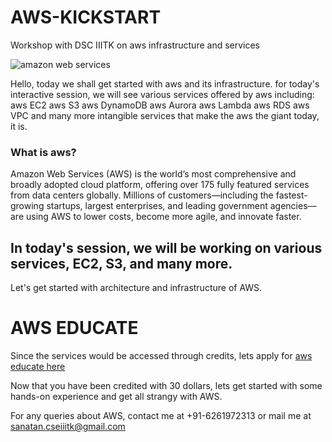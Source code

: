 # AWS-KICKSTART
Workshop with DSC IIITK on aws infrastructure and services

   ![amazon web services](https://yt3.ggpht.com/-kLxukT5wJ9U/AAAAAAAAAAI/AAAAAAAAAAA/TWoI-d9ak2Y/s900-c-k-no-mo-rj-c0xffffff/photo.jpg)

Hello, today we shall get started with aws and its infrastructure.
for today's interactive session, we will see various services offered by aws including:
aws EC2
aws S3
aws DynamoDB
aws Aurora
aws Lambda
aws RDS
aws VPC
and many more intangible services that make the aws the giant today, it is.

### What is aws?
Amazon Web Services (AWS) is the world’s most comprehensive and broadly adopted cloud platform, offering over 175 fully featured services from data centers globally. Millions of customers—including the fastest-growing startups, largest enterprises, and leading government agencies—are using AWS to lower costs, become more agile, and innovate faster.

## In today's session, we will be working on various services, EC2, S3, and many more.

Let's get started with architecture and infrastructure of AWS.

# AWS EDUCATE
Since the services would be accessed through credits, lets apply for [aws educate here](https://www.awseducate.com/registration#INFO-Student)

Now that you have been credited with 30 dollars, lets get started with some hands-on experience and get all strangy with AWS.







For any queries about AWS, contact me at +91-6261972313 or mail me at sanatan.cseiiitk@gmail.com
